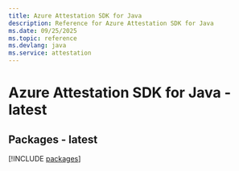 ```yaml
---
title: Azure Attestation SDK for Java
description: Reference for Azure Attestation SDK for Java
ms.date: 09/25/2025
ms.topic: reference
ms.devlang: java
ms.service: attestation
---
```

# Azure Attestation SDK for Java - latest
## Packages - latest
[!INCLUDE [packages](attestation-index.md)]